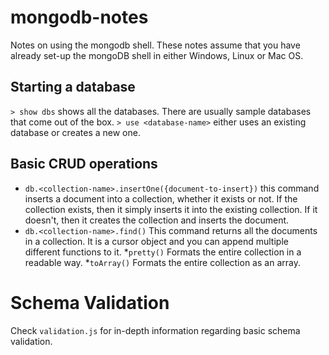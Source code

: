 # mongodb-notes
Notes on using the mongodb shell. These notes assume that you have already set-up the mongoDB shell in either Windows, Linux or Mac OS. 

## Starting a database
 `> show dbs` shows all the databases. There are usually sample databases that come out of the box.
 `> use <database-name>` either uses an existing database or creates a new one.

## Basic CRUD operations
 - `db.<collection-name>.insertOne({document-to-insert})` this command inserts a document into a collection, whether it exists or not. If the collection exists, then it simply inserts it into the existing collection. If it doesn't, then it creates the collection and inserts the document.
 - `db.<collection-name>.find()` This command returns all the documents in a collection. It is a cursor object and you can append multiple different functions to it. 
   *`pretty()` Formats the entire collection in a readable way.
   *`toArray()` Formats the entire collection as an array.

# Schema Validation
Check `validation.js` for in-depth information regarding basic schema validation.